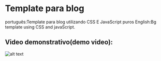 # Template para blog 

português:Template para blog utilizando CSS E JavaScript puros
English:Bg template using CSS and javaScript.

## Video demonstrativo(demo video):

![alt text](https://github.com/jhony2488/Template-para-blog-/blob/master/videodemo.gif "Video demonstrativo")
